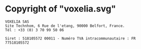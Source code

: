 Copyright of "voxelia.svg"
==========================

    VOXELIA SAS
    Site Technhom, 6 Rue de l'etang, 90000 Belfort, France.
    Tél : +33 (0) 3 70 99 50 06

    Siret : 518105572 00011 - Numéro TVA intracommunautaire : FR 77518105572

